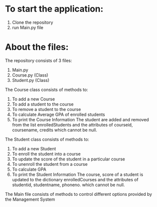 # To start the application:
1. Clone the repository
2. run Main.py file

# About the files:
The repository consists of 3 files:
1. Main.py
2. Course.py (Class)
3. Student.py (Class)

The Course class consists of methods to:
1. To add a new Course
2. To add a student to the course
3. To remove a student to the course
4. To calculate Average GPA of enrolled students
5. To print the Course Information
The student are added and removed from the list enrolledStudents
and the attributes of courseid, coursename, credits which cannot be null.

The Student class consists of methods to: 
1. To add a new Student
2. To enroll the student into a course
3. To update the score of the student in a particular course
4. To unenroll the student from a course
5. To calculate GPA
6. To print the Student Information
The course, score of a student is updated to the dictionary enrolledCourses
and the attributes of studentid, studentname, phoneno. which cannot be null.

The Main file consists of methods to control different options provided by the Management System

